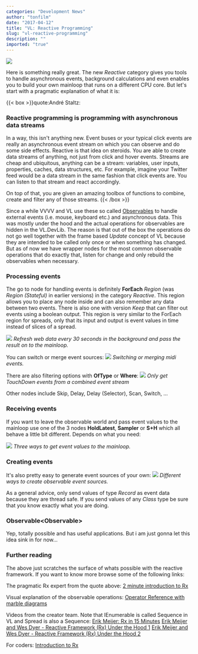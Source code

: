 ```yaml
---
categories: "Development News"
author: "tonfilm"
date: "2017-04-12"
title: "VL: Reactive Programming"
slug: "vl-reactive-programming"
description: ""
imported: "true"
---
```



![](687474703a2f2f692e696d6775722e636f6d2f4149696d5138432e6a7067.jpg)

Here is something really great. The new *Reactive* category gives you tools to handle asynchronous events, background calculations and even enables you to build your own mainloop that runs on a different CPU core. But let's start with a pragmatic explanation of what it is:

{{< box >}}quote:André Staltz:
### Reactive programming is programming with asynchronous data streams
In a way, this isn't anything new. Event buses or your typical click events are really an asynchronous event stream on which you can observe and do some side effects. Reactive is that idea on steroids. You are able to create data streams of anything, not just from click and hover events. Streams are cheap and ubiquitous, anything can be a stream: variables, user inputs, properties, caches, data structures, etc. For example, imagine your Twitter feed would be a data stream in the same fashion that click events are. You can listen to that stream and react accordingly.

On top of that, you are given an amazing toolbox of functions to combine, create and filter any of those streams.{{< /box >}}

Since a while VVVV and VL use these so called [Observables](http://reactivex.io/) to handle external events (i.e. mouse, keyboard etc.) and asynchronous data. This was mostly under the hood and the actual operations for observables are hidden in the VL.DevLib. The reason is that out of the box the operations do not go well together with the frame based *Update* concept of VL because they are intended to be called only once or when something has changed. But as of now we have wrapper nodes for the most common observable operations that do exactly that, listen for change and only rebuild the observables when necessary.

### Processing events
The go to node for handling events is definitely **ForEach** *Region* (was *Region (Stateful)* in earlier versions) in the category *Reactive*. This region allows you to place any node inside and can also remember any data between two events. There is also one with version *Keep* that can filter out events using a boolean output. This region is very similar to the ForEach region for spreads, only that its input and output is event values in time instead of slices of a spread.

![](010_EasyObservables.PNG)
*Refresh web data every 30 seconds in the background and pass the result on to the mainloop.*

You can switch or merge event sources:
![](020_SwitchMerge_0.PNG)
*Switching or merging midi events.*

There are also filtering options with **OfType** or **Where**:
![](030_Filter_0.PNG)
*Only get TouchDown events from a combined event stream*

Other nodes include Skip, Delay, Delay (Selector), Scan, Switch, ...

### Receiving events
If you want to leave the observable world and pass event values to the mainloop use one of the 3 nodes **HoldLatest**, **Sampler** or **S+H** which all behave a little bit different. Depends on what you need:

![](035_ReceivingEvents2_0.PNG)
*Three ways to get event values to the mainloop.*

### Creating events
It's also pretty easy to generate event sources of your own:
![](040_CreatingEvents_0.PNG)
*Different ways to create observable event sources.*

As a general advice, only send values of type *Record* as event data because they are thread safe. If you send values of any *Class* type be sure that you know exactly what you are doing.

### Observable<Observable<T>>
Yep, totally possible and has useful applications. But i am just gonna let this idea sink in for now...

### Further reading
The above just scratches the surface of whats possible with the reactive framework. If you want to know more browse some of the following links:

The pragmatic Rx expert from the quote above:
[2 minute introduction to Rx](https://medium.com/@andrestaltz/2-minute-introduction-to-rx-24c8ca793877)

Visual explanation of the observable operations:
[Operator Reference with marble diagrams](http://reactivex.io/documentation/operators.html)

Videos from the creator team. Note that IEnumerable is called Sequence in VL and Spread is also a Sequence:
[Erik Meijer: Rx in 15 Minutes](https://channel9.msdn.com/Blogs/Charles/Erik-Meijer-Rx-in-15-Minutes)
[Erik Meijer and Wes Dyer - Reactive Framework (Rx) Under the Hood 1](https://channel9.msdn.com/Shows/Going+Deep/E2E-Erik-Meijer-and-Wes-Dyer-Reactive-Framework-Rx-Under-the-Hood-1-of-2)
[Erik Meijer and Wes Dyer - Reactive Framework (Rx) Under the Hood 2](https://channel9.msdn.com/Shows/Going+Deep/E2E-Erik-Meijer-and-Wes-Dyer-Reactive-Framework-Rx-Under-the-Hood-2-of-2)

For coders:
[Introduction to Rx](http://www.introtorx.com/content/v1.0.10621.0/00_Foreword.html)